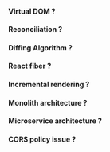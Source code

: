 #### Virtual DOM ?
#### Reconciliation ?
#### Diffing Algorithm ?
#### React fiber ?
#### Incremental rendering ? 
#### Monolith architecture ?
#### Microservice architecture ?
#### CORS policy issue ?
